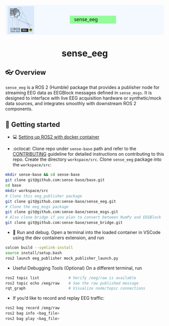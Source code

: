 <div style="text-align: center;" align="center">
  <img src="docs/figs/sense_eeg.svg" alt="" width="800"/>
  <h1> sense_eeg </h1>
</div>

## :eyeglasses: Overview

`sense_eeg` is a ROS 2 (Humble) package that provides a publisher node for streaming EEG data as EEGBlock messages defined in `sense_msgs`. It is designed to interface with live EEG acquisition hardware or synthetic/mock data sources, and integrates smoothly with downstream ROS 2 components.

## :school_satchel: Getting started
* :computer: [Setting up ROS2 with docker container](https://github.com/sense-base/base/tree/main/docs/docker)

* :octocat: Clone repo under `sense-base` path and refer to the [CONTRIBUTING](CONTRIBUTING.md) guideline for detailed instructions on contributing to this repo. Create the directory `workspace/src`. Clone `sense_eeg` package into the `workspace/src`:

```bash
mkdir sense-base && cd sense-base
git clone git@github.com:sense-base/base.git
cd base
mkdir workspace/src
# Clone this eeg_publisher package
git clone git@github.com:sense-base/sense_eeg.git
# Clone the eeg_msgs package
git clone git@github.com:sense-base/sense_msgs.git
# Also clone bridge if you plan to convert between NumPy and EEGBlock
git clone git@github.com:sense-base/sense_bridge.git
```

* :nut_and_bolt: Run and debug. Open a terminal into the loaded container in VSCode using the dev containers extension, and run

```bash
colcon build --symlink-install
source install/setup.bash
ros2 launch eeg_publisher mock_publisher_launch.py
```

* Useful Debugging Tools (Optional)
On a different terminal, run

```bash
ros2 topic list             # Verify /eeg/raw is available
ros2 topic echo /eeg/raw    # See the raw published message
rqt_graph                   # Visualize node/topic connections
```

* If you’d like to record and replay EEG traffic:

```bash
ros2 bag record /eeg/raw
ros2 bag info <bag_file>
ros2 bag play <bag_file>
```
